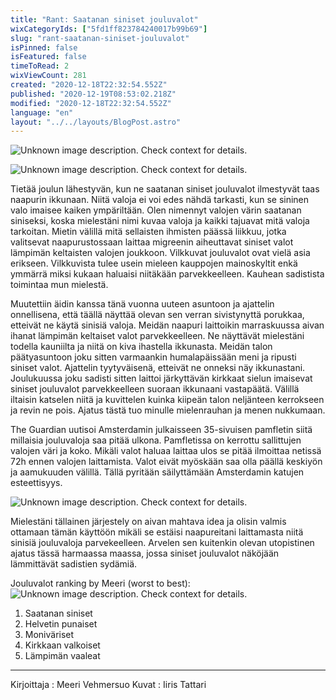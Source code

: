 ```yaml
---
title: "Rant: Saatanan siniset jouluvalot"
wixCategoryIds: ["5fd1ff823784240017b99b69"]
slug: "rant-saatanan-siniset-jouluvalot"
isPinned: false
isFeatured: false
timeToRead: 2
wixViewCount: 281
created: "2020-12-18T22:32:54.552Z"
published: "2020-12-19T08:53:02.218Z"
modified: "2020-12-18T22:32:54.552Z"
language: "en"
layout: "../../layouts/BlogPost.astro"
---
```


![Unknown image description. Check context for details.](https://static.wixstatic.com/media/18093e_158ddacf94be42fca78e8448f935d0c7~mv2.png)

![Unknown image description. Check context for details.](https://static.wixstatic.com/media/18093e_fa06d9044cb5498ebca7e89b3756623e~mv2.jpg)

Tietää joulun lähestyvän, kun ne saatanan siniset jouluvalot ilmestyvät taas naapurin ikkunaan. Niitä valoja ei voi edes nähdä tarkasti, kun se sininen valo imaisee kaiken ympäriltään. Olen nimennyt valojen värin saatanan siniseksi, koska mielestäni nimi kuvaa valoja ja kaikki tajuavat mitä valoja tarkoitan. Mietin välillä mitä sellaisten ihmisten päässä liikkuu, jotka valitsevat naapurustossaan laittaa migreenin aiheuttavat siniset valot lämpimän keltaisten valojen joukkoon. Vilkkuvat jouluvalot ovat vielä asia erikseen. Vilkkuvista tulee usein mieleen kauppojen mainoskyltit enkä ymmärrä miksi kukaan haluaisi niitäkään parvekkeelleen. Kauhean sadistista toimintaa mun mielestä. 

Muutettiin äidin kanssa tänä vuonna uuteen asuntoon ja ajattelin onnellisena, että täällä näyttää olevan sen verran sivistynyttä porukkaa, etteivät ne käytä sinisiä valoja. Meidän naapuri laittoikin marraskuussa aivan ihanat lämpimän keltaiset valot parvekkeelleen. Ne näyttävät mielestäni todella kauniilta ja niitä on kiva ihastella ikkunasta. Meidän talon päätyasuntoon joku sitten varmaankin humalapäissään meni ja ripusti siniset valot. Ajattelin tyytyväisenä, etteivät ne onneksi näy ikkunastani. Joulukuussa joku sadisti sitten laittoi järkyttävän kirkkaat sielun imaisevat siniset jouluvalot parvekkeelleen suoraan ikkunaani vastapäätä. Välillä iltaisin katselen niitä ja kuvittelen kuinka kiipeän talon neljänteen kerrokseen ja revin ne pois. Ajatus tästä tuo minulle mielenrauhan ja menen nukkumaan. 

The Guardian uutisoi Amsterdamin julkaisseen 35-sivuisen pamfletin siitä millaisia jouluvaloja saa pitää ulkona. Pamfletissa on kerrottu sallittujen valojen väri ja koko. Mikäli valot haluaa laittaa ulos se pitää ilmoittaa netissä 72h ennen valojen laittamista. Valot eivät myöskään saa olla päällä keskiyön ja aamukuuden välillä. Tällä pyritään säilyttämään Amsterdamin katujen esteettisyys.

![Unknown image description. Check context for details.](https://static.wixstatic.com/media/18093e_09bb9cd89b424af29914d72544095d47~mv2.jpg)

Mielestäni tällainen järjestely on aivan mahtava idea ja olisin valmis ottamaan tämän käyttöön mikäli se estäisi naapureitani laittamasta niitä sinisiä jouluvaloja parvekeelleen. Arvelen sen kuitenkin olevan utopistinen ajatus tässä harmaassa maassa, jossa siniset jouluvalot näköjään lämmittävät sadistien sydämiä.

Jouluvalot ranking by Meeri (worst to best): 
![Unknown image description. Check context for details.](https://static.wixstatic.com/media/18093e_9d9dc071bc584da2a488e8ef2cfaca88~mv2.jpg)

1. Saatanan siniset
1. Helvetin punaiset    
1. Moniväriset 
1. Kirkkaan valkoiset
1. Lämpimän vaaleat



---
Kirjoittaja : Meeri Vehmersuo
Kuvat : Iiris Tattari
